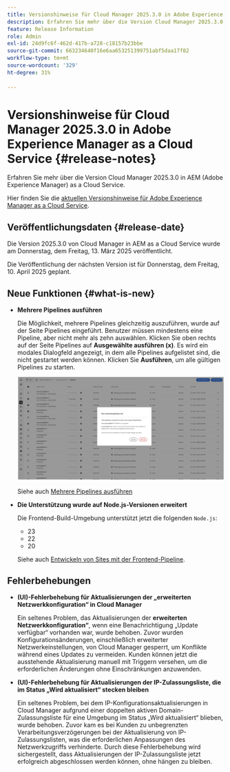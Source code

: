 ```yaml
---
title: Versionshinweise für Cloud Manager 2025.3.0 in Adobe Experience Manager as a Cloud Service
description: Erfahren Sie mehr über die Version Cloud Manager 2025.3.0 in AEM as a Cloud Service.
feature: Release Information
role: Admin
exl-id: 24d9fc6f-462d-417b-a728-c18157b23bbe
source-git-commit: 663234640f16e6aa653251399751abf5daa17f82
workflow-type: tm+mt
source-wordcount: '329'
ht-degree: 31%

---
```


# Versionshinweise für Cloud Manager 2025.3.0 in Adobe Experience Manager as a Cloud Service {#release-notes}

<!-- https://wiki.corp.adobe.com/display/DMSArchitecture/Cloud+Manager+2025.03.0+Release -->

Erfahren Sie mehr über die Version Cloud Manager 2025.3.0 in AEM (Adobe Experience Manager) as a Cloud Service.


Hier finden Sie die [aktuellen Versionshinweise für Adobe Experience Manager as a Cloud Service](/help/release-notes/release-notes-cloud/release-notes-current.md).

## Veröffentlichungsdaten {#release-date}

Die Version 2025.3.0 von Cloud Manager in AEM as a Cloud Service wurde am Donnerstag, dem Freitag, 13. März 2025 veröffentlicht.

Die Veröffentlichung der nächsten Version ist für Donnerstag, dem Freitag, 10. April 2025 geplant.

## Neue Funktionen {#what-is-new}

* **Mehrere Pipelines ausführen**

  Die Möglichkeit, mehrere Pipelines gleichzeitig auszuführen, wurde auf der Seite Pipelines eingeführt. Benutzer müssen mindestens eine Pipeline, aber nicht mehr als zehn auswählen. Klicken Sie oben rechts auf der Seite Pipelines auf **Ausgewählte ausführen (x)**. Es wird ein modales Dialogfeld angezeigt, in dem alle Pipelines aufgelistet sind, die nicht gestartet werden können. Klicken Sie **Ausführen**, um alle gültigen Pipelines zu starten.

  ![Dialogfeld „Ausgewählte Pipelines ausführen“](/help/implementing/cloud-manager/release-notes/assets/run-selected-pipelines.png)

  Siehe auch [Mehrere Pipelines ausführen](/help/implementing/cloud-manager/configuring-pipelines/managing-pipelines.md#run-multiple-pipelines)

* **Die Unterstützung wurde auf Node.js-Versionen erweitert**

  Die Frontend-Build-Umgebung unterstützt jetzt die folgenden `Node.js`:

   * 23
   * 22
   * 20

  Siehe auch [Entwickeln von Sites mit der Frontend-Pipeline](/help/implementing/developing/introduction/developing-with-front-end-pipelines.md#node-versions). <!-- CMGR-65307 -->

<!--
## Early adoption program {#early-adoption}

Be a part of Cloud Manager's early adoption program and have a chance to test upcoming features. -->


## Fehlerbehebungen

* **(UI)-Fehlerbehebung für Aktualisierungen der „erweiterten Netzwerkkonfiguration“ in Cloud Manager**

  Ein seltenes Problem, das Aktualisierungen der **erweiterten Netzwerkkonfiguration“**, wenn eine Benachrichtigung „Update verfügbar“ vorhanden war, wurde behoben. Zuvor wurden Konfigurationsänderungen, einschließlich erweiterter Netzwerkeinstellungen, von Cloud Manager gesperrt, um Konflikte während eines Updates zu vermeiden. Kunden können jetzt die ausstehende Aktualisierung manuell mit Triggern versehen, um die erforderlichen Änderungen ohne Einschränkungen anzuwenden. <!-- CMGR-65913 and CMGR-65788 -->

* **(UI)-Fehlerbehebung für Aktualisierungen der IP-Zulassungsliste, die im Status „Wird aktualisiert“ stecken bleiben**

  Ein seltenes Problem, bei dem IP-Konfigurationsaktualisierungen in Cloud Manager aufgrund einer doppelten aktiven Domain-Zulassungsliste für eine Umgebung im Status „Wird aktualisiert“ blieben, wurde behoben. Zuvor kam es bei Kunden zu unbegrenzten Verarbeitungsverzögerungen bei der Aktualisierung von IP-Zulassungslisten, was die erforderlichen Anpassungen des Netzwerkzugriffs verhinderte. Durch diese Fehlerbehebung wird sichergestellt, dass Aktualisierungen der IP-Zulassungsliste jetzt erfolgreich abgeschlossen werden können, ohne hängen zu bleiben. <!-- CMGR-65786 -->




<!-- ## Known issues {#known-issues} -->
